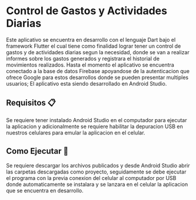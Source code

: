 # Control de Gastos y Actividades Diarias

Este aplicativo se encuentra en desarrollo con el lenguaje Dart bajo el framework Flutter el cual tiene como finalidad lograr tener un control de gastos y de actividades diarias segun la necesidad, donde se van a realizar informes sobre los gastos generados y registrara el historial de movimientos realizados. Hasta el momento el aplicativo se encuentra conectado a la base de datos Firebase apoyandose de la autenticacion que ofrece Google para estos desarrollos donde se pueden presentar multiples usuarios; El aplicativo esta siendo desarrollado en Android Studio. 

## Requisitos 📋

Se requiere tener instalado Android Studio en el computador para ejecutar la aplicacion y adicionalmente se requiere habilitar la depuracion USB en nuestros celulares para emular la aplicacion en el celular.

## Como Ejecutar 🔧

Se requiere descargar los archivos publicados y desde Android Studio abrir las carpetas descargadas como proyecto, seguidamente se debe ejecutar el programa con la previa conexion del celular al computador por USB donde automaticamente se instalara y se lanzara en el celular la aplicacion que se encuentra en desarrollo.
